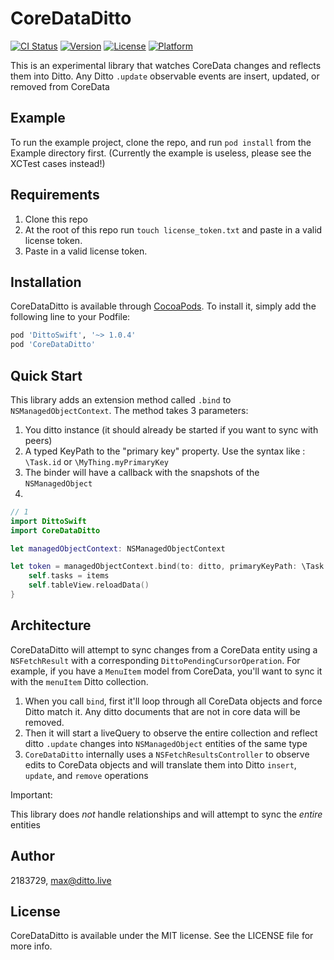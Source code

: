 # CoreDataDitto

[![CI Status](https://img.shields.io/travis/2183729/CoreDataDitto.svg?style=flat)](https://travis-ci.org/2183729/CoreDataDitto)
[![Version](https://img.shields.io/cocoapods/v/CoreDataDitto.svg?style=flat)](https://cocoapods.org/pods/CoreDataDitto)
[![License](https://img.shields.io/cocoapods/l/CoreDataDitto.svg?style=flat)](https://cocoapods.org/pods/CoreDataDitto)
[![Platform](https://img.shields.io/cocoapods/p/CoreDataDitto.svg?style=flat)](https://cocoapods.org/pods/CoreDataDitto)

This is an experimental library that watches CoreData changes and reflects them into Ditto. Any Ditto `.update` observable events are insert, updated, or removed from CoreData
## Example

To run the example project, clone the repo, and run `pod install` from the Example directory first.
(Currently the example is useless, please see the XCTest cases instead!)

## Requirements

1. Clone this repo
2. At the root of this repo run `touch license_token.txt` and paste in a valid license token.
3. Paste in a valid license token.
## Installation

CoreDataDitto is available through [CocoaPods](https://cocoapods.org). To install
it, simply add the following line to your Podfile:

```ruby
pod 'DittoSwift', '~> 1.0.4'
pod 'CoreDataDitto'
```


## Quick Start

This library adds an extension method called `.bind` to `NSManagedObjectContext`. The method takes 3 parameters:

1. You ditto instance (it should already be started if you want to sync with peers)
2. A typed KeyPath to the "primary key" property. Use the syntax like : `\Task.id` or `\MyThing.myPrimaryKey`
3. The binder will have a callback with the snapshots of the `NSManagedObject`
4. 

```swift
// 1
import DittoSwift
import CoreDataDitto

let managedObjectContext: NSManagedObjectContext

let token = managedObjectContext.bind(to: ditto, primaryKeyPath: \Task.id, collectionName: "tasks") { items in
    self.tasks = items
    self.tableView.reloadData()
}
```


## Architecture

CoreDataDitto will attempt to sync changes from a CoreData entity using a `NSFetchResult` with a corresponding `DittoPendingCursorOperation`. For example, if you have a `MenuItem` model from CoreData, you'll want to sync it with the `menuItem` Ditto collection.

1. When you call `bind`, first it'll loop through all CoreData objects and force Ditto match it. Any ditto documents that are not in core data will be removed.
2. Then it will start a liveQuery to observe the entire collection and reflect ditto `.update` changes into `NSManagedObject` entities of the same type
3. `CoreDataDitto` internally uses a `NSFetchResultsController` to observe edits to CoreData objects and will translate them into Ditto `insert`, `update`, and `remove` operations

Important:

This library does _not_ handle relationships and will attempt to sync the _entire_ entities 

## Author

2183729, max@ditto.live

## License

CoreDataDitto is available under the MIT license. See the LICENSE file for more info.

